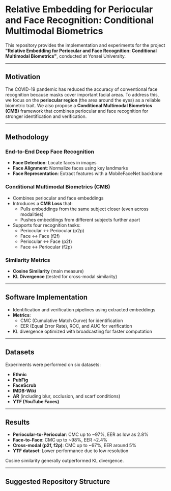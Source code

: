 
# Relative Embedding for Periocular and Face Recognition: Conditional Multimodal Biometrics

This repository provides the implementation and experiments for the project **"Relative Embedding for Periocular and Face Recognition: Conditional Multimodal Biometrics"**, conducted at Yonsei University.

---

## Motivation
The COVID-19 pandemic has reduced the accuracy of conventional face recognition because masks cover important facial areas. To address this, we focus on the **periocular region** (the area around the eyes) as a reliable biometric trait. We also propose a **Conditional Multimodal Biometrics (CMB)** framework that combines periocular and face recognition for stronger identification and verification.

---

## Methodology
### End-to-End Deep Face Recognition
- **Face Detection**: Locate faces in images  
- **Face Alignment**: Normalize faces using key landmarks  
- **Face Representation**: Extract features with a MobileFaceNet backbone

### Conditional Multimodal Biometrics (CMB)
- Combines periocular and face embeddings  
- Introduces a **CMB Loss** that:
  - Pulls embeddings from the same subject closer (even across modalities)  
  - Pushes embeddings from different subjects further apart  
- Supports four recognition tasks:
  - Periocular ↔ Periocular (p2p)  
  - Face ↔ Face (f2f)  
  - Periocular ↔ Face (p2f)  
  - Face ↔ Periocular (f2p)

### Similarity Metrics
- **Cosine Similarity** (main measure)  
- **KL Divergence** (tested for cross-modal similarity)  

---

## Software Implementation
- Identification and verification pipelines using extracted embeddings  
- **Metrics**:
  - CMC (Cumulative Match Curve) for identification  
  - EER (Equal Error Rate), ROC, and AUC for verification  
- KL divergence optimized with broadcasting for faster computation  

---

## Datasets
Experiments were performed on six datasets:
- **Ethnic**  
- **PubFig**  
- **FaceScrub**  
- **IMDB-Wiki**  
- **AR** (including blur, occlusion, and scarf conditions)  
- **YTF (YouTube Faces)**

---

## Results
- **Periocular-to-Periocular**: CMC up to ~97%, EER as low as 2.8%  
- **Face-to-Face**: CMC up to ~98%, EER ~2.4%  
- **Cross-modal (p2f, f2p)**: CMC up to ~97%, EER around 5%  
- **YTF dataset**: Lower performance due to low resolution  

Cosine similarity generally outperformed KL divergence.

---

## Suggested Repository Structure
